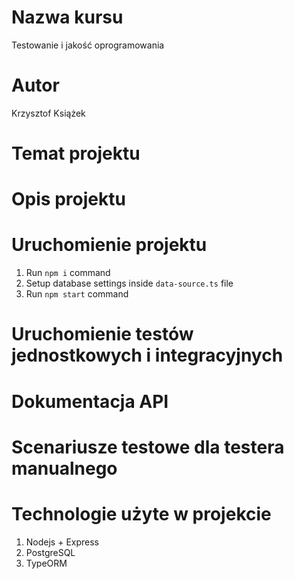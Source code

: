 # Nazwa kursu
Testowanie i jakość oprogramowania
# Autor
Krzysztof Książek
# Temat projektu

# Opis projektu

# Uruchomienie projektu

1. Run `npm i` command
2. Setup database settings inside `data-source.ts` file
3. Run `npm start` command

# Uruchomienie testów jednostkowych i integracyjnych

# Dokumentacja API

# Scenariusze testowe dla testera manualnego

# Technologie użyte w projekcie
1. Nodejs + Express
2. PostgreSQL
3. TypeORM



